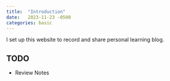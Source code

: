 ```yaml
---
title:  "Introduction"
date:   2023-11-23 -0500
categories: basic
---
```


I set up this website to record and share personal learning blog.

## TODO
- Review Notes
					
				
				
					